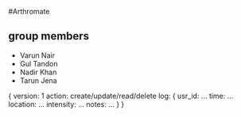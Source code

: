 #Arthromate
## group members
- Varun Nair
- Gul Tandon
- Nadir Khan
- Tarun Jena


{
    version: 1
    action: create/update/read/delete
    log: {
        usr_id: ...
        time: ...
        location: ...
        intensity: ...
        notes: ...
    }
}
